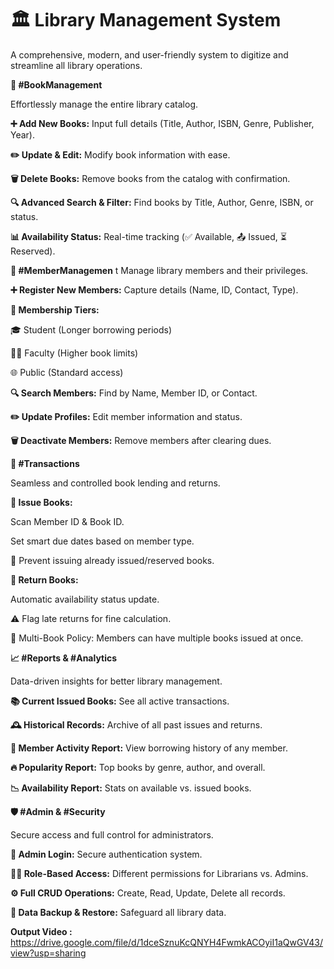 <h1>🏛️ Library Management System</h1>

A comprehensive, modern, and user-friendly system to digitize and streamline all library operations.

**📖 #BookManagement**

Effortlessly manage the entire library catalog.

**➕ Add New Books:** Input full details (Title, Author, ISBN, Genre, Publisher, Year).

**✏️ Update & Edit:** Modify book information with ease.

**🗑️ Delete Books:** Remove books from the catalog with confirmation.

**🔍 Advanced Search & Filter:** Find books by Title, Author, Genre, ISBN, or status.

**📊 Availability Status:** Real-time tracking (✅ Available, 📤 Issued, ⏳ Reserved).

**👥 #MemberManagemen**
t
Manage library members and their privileges.

**➕ Register New Members:** Capture details (Name, ID, Contact, Type).

**👤 Membership Tiers:**

🎓 Student (Longer borrowing periods)

👨‍🏫 Faculty (Higher book limits)

🌐 Public (Standard access)

**🔍 Search Members:** Find by Name, Member ID, or Contact.

**✏️ Update Profiles:** Edit member information and status.

**🗑️ Deactivate Members:** Remove members after clearing dues.

**🔄 #Transactions**

Seamless and controlled book lending and returns.

**📘 Issue Books:**

Scan Member ID & Book ID.

Set smart due dates based on member type.

🚫 Prevent issuing already issued/reserved books.

**📗 Return Books:**

Automatic availability status update.

⚠️ Flag late returns for fine calculation.

🧾 Multi-Book Policy: Members can have multiple books issued at once.

**📈 #Reports & #Analytics**

Data-driven insights for better library management.

**📚 Current Issued Books:** See all active transactions.

**🕰️ Historical Records:** Archive of all past issues and returns.

**👤 Member Activity Report:** View borrowing history of any member.

**🔥 Popularity Report:** Top books by genre, author, and overall.

**📉 Availability Report:** Stats on available vs. issued books.

**🛡️ #Admin & #Security**

Secure access and full control for administrators.

**🔐 Admin Login:** Secure authentication system.

**👨‍💼 Role-Based Access:** Different permissions for Librarians vs. Admins.

**⚙️ Full CRUD Operations:** Create, Read, Update, Delete all records.

**💾 Data Backup & Restore:** Safeguard all library data.

**Output Video :** https://drive.google.com/file/d/1dceSznuKcQNYH4FwmkACOyiI1aQwGV43/view?usp=sharing
